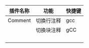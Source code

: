 | 插件名称 | 功能 | 快捷键 |
|------|----|-----|
| Comment | 切换行注释 | gcc |
|      | 切换块注释 | gCC |
|      |    |     |
|      |    |     |
|      |    |     |
|      |    |     |
